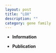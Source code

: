 ```yaml
---
layout: post
title: "LOX"
description: ""
category: gene family
---
```


* **Information**  

* **Publication**  


